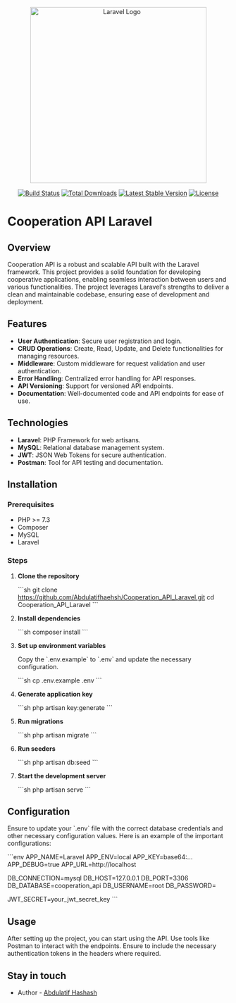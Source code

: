 <p align="center"><a href="https://laravel.com" target="_blank"><img src="https://raw.githubusercontent.com/laravel/art/master/logo-lockup/5%20SVG/2%20CMYK/1%20Full%20Color/laravel-logolockup-cmyk-red.svg" width="400" alt="Laravel Logo"></a></p>

<p align="center">
<a href="https://github.com/laravel/framework/actions"><img src="https://github.com/laravel/framework/workflows/tests/badge.svg" alt="Build Status"></a>
<a href="https://packagist.org/packages/laravel/framework"><img src="https://img.shields.io/packagist/dt/laravel/framework" alt="Total Downloads"></a>
<a href="https://packagist.org/packages/laravel/framework"><img src="https://img.shields.io/packagist/v/laravel/framework" alt="Latest Stable Version"></a>
<a href="https://packagist.org/packages/laravel/framework"><img src="https://img.shields.io/packagist/l/laravel/framework" alt="License"></a>
</p>

# Cooperation API Laravel

## Overview

Cooperation API is a robust and scalable API built with the Laravel framework. This project provides a solid foundation for developing cooperative applications, enabling seamless interaction between users and various functionalities. The project leverages Laravel's strengths to deliver a clean and maintainable codebase, ensuring ease of development and deployment.


## Features

- **User Authentication**: Secure user registration and login.
- **CRUD Operations**: Create, Read, Update, and Delete functionalities for managing resources.
- **Middleware**: Custom middleware for request validation and user authentication.
- **Error Handling**: Centralized error handling for API responses.
- **API Versioning**: Support for versioned API endpoints.
- **Documentation**: Well-documented code and API endpoints for ease of use.

## Technologies

- **Laravel**: PHP Framework for web artisans.
- **MySQL**: Relational database management system.
- **JWT**: JSON Web Tokens for secure authentication.
- **Postman**: Tool for API testing and documentation.

## Installation

### Prerequisites

- PHP >= 7.3
- Composer
- MySQL
- Laravel

### Steps

1. **Clone the repository**

   \`\`\`sh
   git clone https://github.com/Abdulatifhaehsh/Cooperation_API_Laravel.git
   cd Cooperation_API_Laravel
   \`\`\`

2. **Install dependencies**

   \`\`\`sh
   composer install
   \`\`\`

3. **Set up environment variables**

   Copy the \`.env.example\` to \`.env\` and update the necessary configuration.

   \`\`\`sh
   cp .env.example .env
   \`\`\`

4. **Generate application key**

   \`\`\`sh
   php artisan key:generate
   \`\`\`

5. **Run migrations**

   \`\`\`sh
   php artisan migrate
   \`\`\`

6. **Run seeders**

   \`\`\`sh
   php artisan db:seed
   \`\`\`

7. **Start the development server**

   \`\`\`sh
   php artisan serve
   \`\`\`

## Configuration

Ensure to update your \`.env\` file with the correct database credentials and other necessary configuration values. Here is an example of the important configurations:

\`\`\`env
APP_NAME=Laravel
APP_ENV=local
APP_KEY=base64:...
APP_DEBUG=true
APP_URL=http://localhost

DB_CONNECTION=mysql
DB_HOST=127.0.0.1
DB_PORT=3306
DB_DATABASE=cooperation_api
DB_USERNAME=root
DB_PASSWORD=

JWT_SECRET=your_jwt_secret_key
\`\`\`

## Usage

After setting up the project, you can start using the API. Use tools like Postman to interact with the endpoints. Ensure to include the necessary authentication tokens in the headers where required.



## Stay in touch

- Author - [Abdulatif Hashash](https://www.linkedin.com/in/abdallatif-hashash-8aa594202/)

